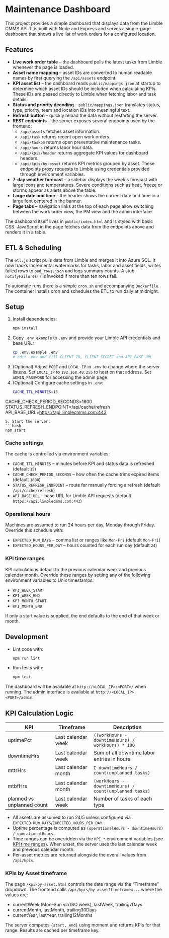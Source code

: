 # Maintenance Dashboard

This project provides a simple dashboard that displays data from the Limble CMMS
API. It is built with Node and Express and serves a single-page dashboard that
shows a live list of work orders for a configured location.

## Features

- **Live work order table** – the dashboard pulls the latest tasks from Limble
  whenever the page is loaded.
- **Asset name mapping** – asset IDs are converted to human readable names by
  first querying the `/api/assets` endpoint.
- **KPI asset list** – the dashboard reads `public/mappings.json` at startup to
  determine which asset IDs should be included when calculating KPIs. These IDs
  are passed directly to Limble when fetching labor and task details.
- **Status and priority decoding** – `public/mappings.json` translates status,
  type, priority, team and location IDs into meaningful text.
- **Refresh button** – quickly reload the data without restarting the server.
- **REST endpoints** – the server exposes several endpoints used by the
  frontend:
  - `/api/assets` fetches asset information.
  - `/api/task` returns recent open work orders.
  - `/api/taskpm` returns open preventative maintenance tasks.
  - `/api/hours` returns labor hour data.
  - `/api/kpis/header` returns aggregate KPI values for dashboard headers.
  - `/api/kpis/by-asset` returns KPI metrics grouped by asset.
  These endpoints proxy requests to Limble using credentials provided through
  environment variables.
- **7‑day weather forecast** – a sidebar displays the week's forecast with large icons and
  temperatures. Severe conditions such as heat, freeze or storms appear as alerts above the table.
- **Large date and time** – the header shows the current date and time in a large
  font centered in the banner.
- **Page tabs** – navigation links at the top of each page allow switching between
  the work order view, the PM view and the admin interface.

The dashboard itself lives in `public/index.html` and is styled with basic CSS.
JavaScript in the page fetches data from the endpoints above and renders it in a
table.

## ETL & Scheduling

The `etl.js` script pulls data from Limble and merges it into Azure SQL. It now
tracks incremental watermarks for tasks, labor and asset fields, writes failed
rows to `bad_rows.json` and logs summary counts. A stub `notifyFailures()` is
invoked if more than ten rows fail.

To automate runs there is a simple `cron.sh` and accompanying `Dockerfile`. The
container installs cron and schedules the ETL to run daily at midnight.

## Setup

1. Install dependencies:
   ```bash
   npm install
   ```
2. Copy `.env.example` to `.env` and provide your Limble API credentials and base URL:
   ```bash
   cp .env.example .env
   # edit .env and fill CLIENT_ID, CLIENT_SECRET and API_BASE_URL
   ```
3. (Optional) Adjust `PORT` and `LOCAL_IP` in `.env` to change where the server listens. Set `LOCAL_IP` to `192.168.48.255` to host on that address. Set `ADMIN_PASSWORD` for accessing the admin page.
4. (Optional) Configure cache settings in `.env`:
   ```bash
   CACHE_TTL_MINUTES=15
 CACHE_CHECK_PERIOD_SECONDS=1800
 STATUS_REFRESH_ENDPOINT=/api/cache/refresh
 API_BASE_URL=https://api.limblecmms.com:443
   ```
5. Start the server:
   ```bash
   npm start
   ```

### Cache settings
The cache is controlled via environment variables:
- `CACHE_TTL_MINUTES` – minutes before KPI and status data is refreshed (default `15`)
- `CACHE_CHECK_PERIOD_SECONDS` – how often the cache trims expired items (default `1800`)
- `STATUS_REFRESH_ENDPOINT` – route for manually forcing a refresh (default `/api/cache/refresh`)
- `API_BASE_URL` – base URL for Limble API requests (default `https://api.limblecmms.com:443`)

### Operational hours
Machines are assumed to run 24 hours per day, Monday through Friday. Override this schedule with:

- `EXPECTED_RUN_DAYS` – comma list or ranges like `Mon-Fri` (default `Mon-Fri`)
- `EXPECTED_HOURS_PER_DAY` – hours counted for each run day (default `24`)

### KPI time ranges
KPI calculations default to the previous calendar week and previous calendar month. Override
these ranges by setting any of the following environment variables to Unix timestamps:

- `KPI_WEEK_START`
- `KPI_WEEK_END`
- `KPI_MONTH_START`
- `KPI_MONTH_END`

If only a start value is supplied, the end defaults to the end of that week or month.

## Development

- Lint code with:
  ```bash
  npm run lint
  ```
- Run tests with:
  ```bash
  npm test
  ```

The dashboard will be available at `http://<LOCAL_IP>:<PORT>/` when running.
The admin interface is available at `http://<LOCAL_IP>:<PORT>/admin`.

## KPI Calculation Logic

| KPI | Timeframe | Description |
|-----|-----------|-------------|
| uptimePct | Last calendar week | `((workHours - downtimeHours) / workHours) * 100` |
| downtimeHrs | Last calendar week | Sum of all downtime labor entries in hours |
| mttrHrs | Last calendar month | `Σ downtimeHours / count(unplanned tasks)` |
| mtbfHrs | Last calendar month | `(workHours - downtimeHours) / count(unplanned tasks)` |
| planned vs unplanned count | Last calendar week | Number of tasks of each type |

* All assets are assumed to run 24/5 unless configured via `EXPECTED_RUN_DAYS`/`EXPECTED_HOURS_PER_DAY`.
* Uptime percentage is computed as `(operationalHours - downtimeHours) / operationalHours`.
* Time ranges can be overridden via the `KPI_*` environment variables
  (see [KPI time ranges](#kpi-time-ranges)). When unset, the server uses the
  last calendar week and previous calendar month.
* Per-asset metrics are returned alongside the overall values from `/api/kpis`.

### KPIs by Asset timeframe
The page `/kpi-by-asset.html` controls the date range via the “Timeframe” dropdown.
The frontend calls `/api/kpis/by-asset?timeframe=...` where the values are:
- currentWeek (Mon–Sun via ISO week), lastWeek, trailing7Days
- currentMonth, lastMonth, trailing30Days
- currentYear, lastYear, trailing12Months

The server computes `{start, end}` using moment and returns KPIs for that range.
Results are cached per timeframe key.
